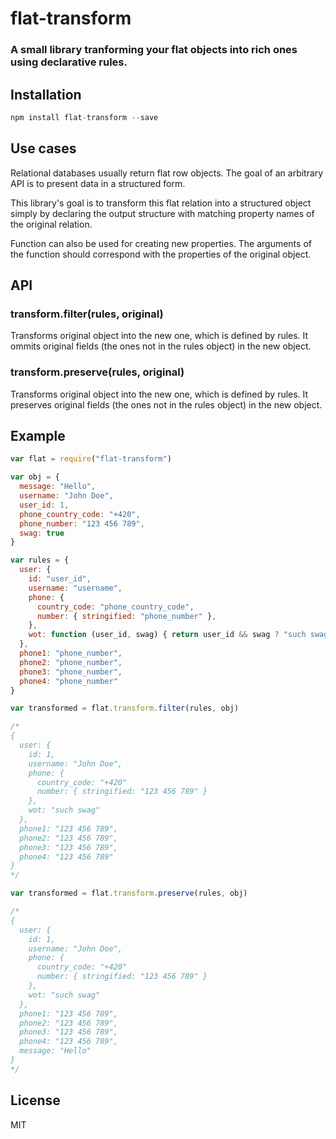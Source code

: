 # flat-transform

### A small library tranforming your flat objects into rich ones using declarative rules.

## Installation

```javascript
npm install flat-transform --save
```

## Use cases
Relational databases usually return flat row objects. The goal of an arbitrary API is to present data in a structured form.

This library's goal is to transform this flat relation into a structured object simply by declaring the output structure with matching property names of the original relation.

Function can also be used for creating new properties. The arguments of the function should correspond with the properties of the original object.

## API

### transform.filter(rules, original)
Transforms original object into the new one, which is defined by rules. It ommits original fields (the ones not in the rules object) in the new object.

### transform.preserve(rules, original)
Transforms original object into the new one, which is defined by rules. It preserves original fields (the ones not in the rules object) in the new object.


## Example

```javascript
var flat = require("flat-transform")

var obj = {
  message: "Hello",
  username: "John Doe",
  user_id: 1,
  phone_country_code: "+420",
  phone_number: "123 456 789",
  swag: true
}

var rules = {
  user: {
    id: "user_id",
    username: "username",
    phone: {
      country_code: "phone_country_code",
      number: { stringified: "phone_number" },
    },
    wot: function (user_id, swag) { return user_id && swag ? "such swag" : ":(" }
  },
  phone1: "phone_number",
  phone2: "phone_number",
  phone3: "phone_number",
  phone4: "phone_number"
}

var transformed = flat.transform.filter(rules, obj)

/*
{
  user: { 
    id: 1,
    username: "John Doe",
    phone: { 
      country_code: "+420" 
      number: { stringified: "123 456 789" }
    },
    wot: "such swag"
  },
  phone1: "123 456 789",
  phone2: "123 456 789",
  phone3: "123 456 789",
  phone4: "123 456 789"
}
*/

var transformed = flat.transform.preserve(rules, obj)

/*
{
  user: { 
    id: 1,
    username: "John Doe",
    phone: { 
      country_code: "+420" 
      number: { stringified: "123 456 789" }
    },
    wot: "such swag"
  },
  phone1: "123 456 789",
  phone2: "123 456 789",
  phone3: "123 456 789",
  phone4: "123 456 789",
  message: "Hello"
}
*/
```

## License

MIT